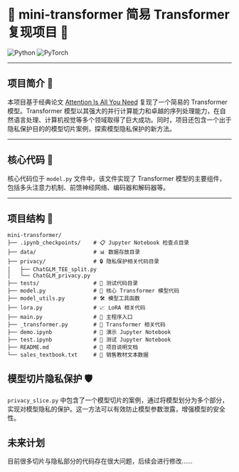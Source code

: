 # 🌟 mini-transformer 简易 Transformer 复现项目 🚀

![Python](https://img.shields.io/badge/Python-3.11.0%2B-blue?logo=python)
![PyTorch](https://img.shields.io/badge/PyTorch-2.0.1%2B-orange?logo=pytorch)

---

## 项目简介 🌟
本项目基于经典论文 [Attention Is All You Need](https://arxiv.org/abs/1706.03762) 复现了一个简易的 Transformer 模型。Transformer 模型以其强大的并行计算能力和卓越的序列处理能力，在自然语言处理、计算机视觉等多个领域取得了巨大成功。同时，项目还包含一个出于隐私保护目的的模型切片案例，探索模型隐私保护的新方法。

---

## 核心代码 📜
核心代码位于 `model.py` 文件中，该文件实现了 Transformer 模型的主要组件，包括多头注意力机制、前馈神经网络、编码器和解码器等。

---

## 项目结构 📁
```plaintext
mini-transformer/
├── .ipynb_checkpoints/    # 📋 Jupyter Notebook 检查点目录
├── data/                  # 📊 数据存放目录
├── privacy/               # 🔒 隐私保护相关代码目录
│   ├── ChatGLM_TEE_split.py
│   └── ChatGLM_privacy.py
├── tests/                 # 🧪 测试代码目录
├── model.py               # 🧠 核心 Transformer 模型代码
├── model_utils.py         # 🛠️ 模型工具函数
├── lora.py                # 📈 LoRA 相关代码
├── main.py                # 🚀 主程序入口
├── _transformer.py        # 🤖 Transformer 相关代码
├── demo.ipynb             # 📓 演示 Jupyter Notebook
├── test.ipynb             # 🧐 测试 Jupyter Notebook
├── README.md              # 📖 项目说明文档
└── sales_textbook.txt     # 📖 销售教材文本数据
```

## 模型切片隐私保护 🛡️
`privacy_slice.py` 中包含了一个模型切片的案例，通过将模型划分为多个部分，实现对模型隐私的保护。这一方法可以有效防止模型参数泄露，增强模型的安全性。

## 未来计划
目前很多切片与隐私部分的代码存在很大问题，后续会进行修改......

